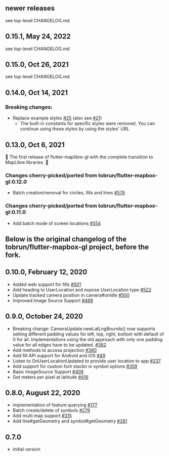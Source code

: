 ## newer releases

see top-level CHANGELOG.md

## 0.15.1, May 24, 2022

see top-level CHANGELOG.md

## 0.15.0, Oct 26, 2021

see top-level CHANGELOG.md

## 0.14.0, Oct 14, 2021

### Breaking changes:

* Replace example
  styles [#25](https://github.com/m0nac0/flutter-maplibre-gl/pull/25) (also
  see [#21](https://github.com/m0nac0/flutter-maplibre-gl/issues/21))
    * The built-in constants for specific styles were removed. You can continue
      using these styles by using the styles' URL

## 0.13.0, Oct 6, 2021

🎉 The first release of flutter-maplibre-gl with the complete transition to
MapLibre libraries. 🎉

### Changes cherry-picked/ported from tobrun/flutter-mapbox-gl:0.12.0

* Batch creation/removal for circles, fills and
  lines [#576](https://github.com/tobrun/flutter-mapbox-gl/pull/576)

### Changes cherry-picked/ported from tobrun/flutter-mapbox-gl:0.11.0

* Add batch mode of screen
  locations [#554](https://github.com/tobrun/flutter-mapbox-gl/pull/554)

## Below is the original changelog of the tobrun/flutter-mapbox-gl project, before the fork.

## 0.10.0, February 12, 2020

* Added web support for
  fills [#501](https://github.com/tobrun/flutter-mapbox-gl/pull/501)
* Add heading to UserLocation and expose UserLocation
  type [#522](https://github.com/tobrun/flutter-mapbox-gl/pull/522)
* Update tracked camera position in
  camera#onIdle [#500](https://github.com/tobrun/flutter-mapbox-gl/pull/500)
* Improved Image Source
  Support [#469](https://github.com/tobrun/flutter-mapbox-gl/pull/469)

## 0.9.0, October 24, 2020

* Breaking change: CameraUpdate.newLatLngBounds() now supports setting different
  padding values for left, top, right, bottom with default of 0 for all.
  Implementations using the old approach with only one padding value for all
  edges have to be
  updated. [#382](https://github.com/tobrun/flutter-mapbox-gl/pull/382)
* Add methods to access
  projection [#380](https://github.com/tobrun/flutter-mapbox-gl/pull/380)
* Add fill API support for Android and
  iOS [#49](https://github.com/tobrun/flutter-mapbox-gl/pull/49)
* Listen to OnUserLocationUpdated to provide user location to
  app [#237](https://github.com/tobrun/flutter-mapbox-gl/pull/237)
* Add support for custom font stackn in symbol
  options [#359](https://github.com/tobrun/flutter-mapbox-gl/pull/359)
* Basic ImageSource
  Support [#409](https://github.com/tobrun/flutter-mapbox-gl/pull/409)
* Get meters per pixel at
  latitude [#416](https://github.com/tobrun/flutter-mapbox-gl/pull/416)

## 0.8.0, August 22, 2020

- implementation of feature
  querying [#177](https://github.com/tobrun/flutter-mapbox-gl/pull/177)
- Batch create/delete of
  symbols [#279](https://github.com/tobrun/flutter-mapbox-gl/pull/279)
- Add multi map
  support [#315](https://github.com/tobrun/flutter-mapbox-gl/pull/315)
- Add line#getGeometry and
  symbol#getGeometry [#281](https://github.com/tobrun/flutter-mapbox-gl/pull/281)

## 0.7.0

- Initial version
